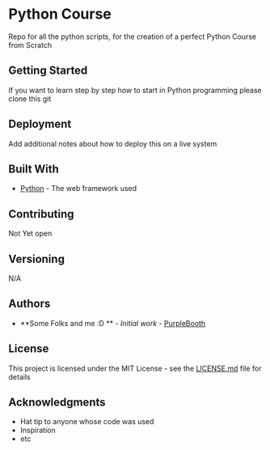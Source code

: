 # Python Course

Repo for all the python scripts, for the creation of a perfect Python Course from Scratch

## Getting Started

If you want to learn step by step how to start in Python programming please clone this git

## Deployment

Add additional notes about how to deploy this on a live system

## Built With

* [Python](http://www.dropwizard.io/1.0.2/docs/) - The web framework used

## Contributing

Not Yet open

## Versioning

N/A

## Authors

* **Some Folks and me :D ** - *Initial work* - [PurpleBooth](https://github.com/eltechno)


## License

This project is licensed under the MIT License - see the [LICENSE.md](LICENSE.md) file for details

## Acknowledgments

* Hat tip to anyone whose code was used
* Inspiration
* etc
